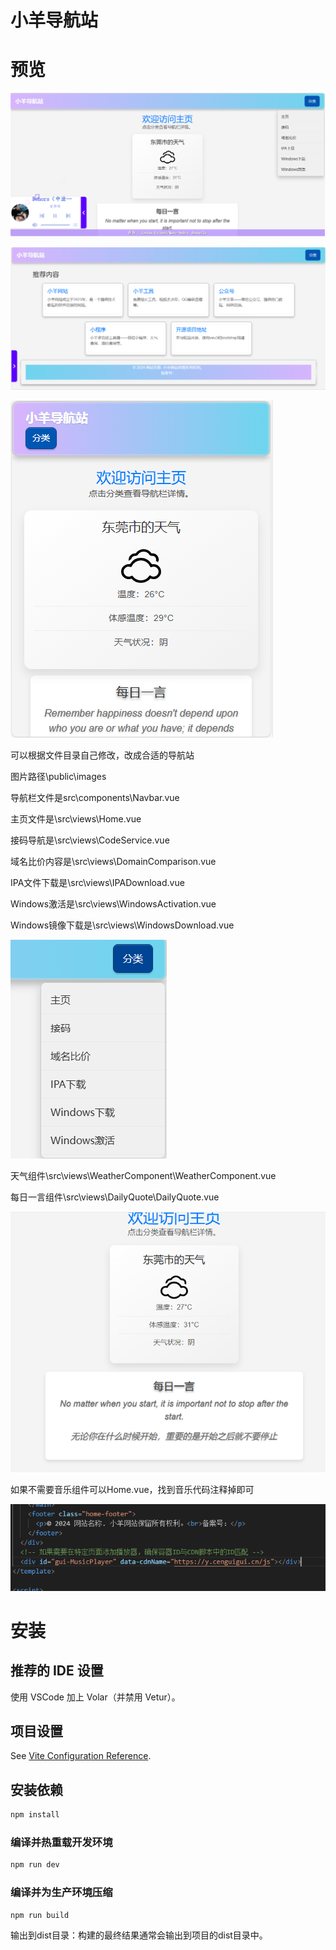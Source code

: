 # 小羊导航站

# 预览

![f1f9956ad866631d31b42205cc95e92b.png](./_resources/f1f9956ad866631d31b42205cc95e92b.png)

![11e938430510c50473e2545c6beeb25d.png](./_resources/11e938430510c50473e2545c6beeb25d.png)

![e1e09c677126073aabedbdb078bc4e97.png](./_resources/e1e09c677126073aabedbdb078bc4e97.png)

可以根据文件目录自己修改，改成合适的导航站

图片路径\public\images

导航栏文件是src\components\Navbar.vue

主页文件是\src\views\Home.vue

接码导航是\src\views\CodeService.vue

域名比价内容是\src\views\DomainComparison.vue

IPA文件下载是\src\views\IPADownload.vue

Windows激活是\src\views\WindowsActivation.vue

Windows镜像下载是\src\views\WindowsDownload.vue

![91318f859eaa0bc324f09ccac29ec244.png](./_resources/91318f859eaa0bc324f09ccac29ec244-1.png)

天气组件\src\views\WeatherComponent\WeatherComponent.vue

每日一言组件\src\views\DailyQuote\DailyQuote.vue

![37384b362f69a7ca961da043b8f36c5c.png](./_resources/37384b362f69a7ca961da043b8f36c5c-1.png)

如果不需要音乐组件可以Home.vue，找到音乐代码注释掉即可

![65c95f51dfb3a23968d99a33c765b6a8.png](./_resources/65c95f51dfb3a23968d99a33c765b6a8-1.png)

# 安装


## 推荐的 IDE 设置

使用 VSCode 加上 Volar（并禁用 Vetur）。

## 项目设置

See [Vite Configuration Reference](https://vitejs.dev/config/).

## 安装依赖

```sh
npm install
```

### 编译并热重载开发环境

```sh
npm run dev
```

### 编译并为生产环境压缩

```sh
npm run build
```

输出到dist目录：构建的最终结果通常会输出到项目的dist目录中。
